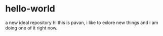 # hello-world
a new ideal repository
hi 
this is pavan, i like to exlore new things and i am doing one of it right now.
